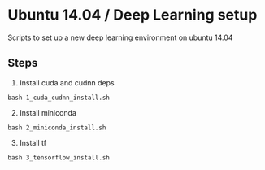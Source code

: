 # Ubuntu 14.04 / Deep Learning setup    

Scripts to set up a new deep learning environment on ubuntu 14.04    

## Steps   
1. Install cuda and cudnn deps    
```
bash 1_cuda_cudnn_install.sh
```    

2. Install miniconda
```
bash 2_miniconda_install.sh
```    

3. Install tf
```
bash 3_tensorflow_install.sh
```    
